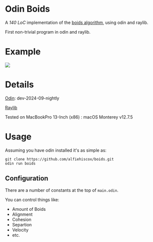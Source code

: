 # Odin Boids 

A *140 LoC* implementation of the [boids algorithm](https://en.wikipedia.org/wiki/Boids), using odin and raylib. 

First non-trivial program in odin and raylib. 

# Example 

![](https://github.com/alfiehiscox/boids/blob/main/boids.gif)

# Details 

[Odin](https://odin-lang.org/): dev-2024-09-nightly

[Raylib](https://www.raylib.com/)

Tested on MacBookPro 13-Inch (x86) : macOS Monterey v12.7.5

# Usage 

Assuming you have odin installed it's as simple as: 

```
git clone https://github.com/alfiehiscox/boids.git
odin run boids 
```

## Configuration 

There are a number of constants at the top of `main.odin`. 

You can control things like: 
- Amount of Boids
- Alignment
- Cohesion 
- Separtion 
- Velocity
- etc. 
